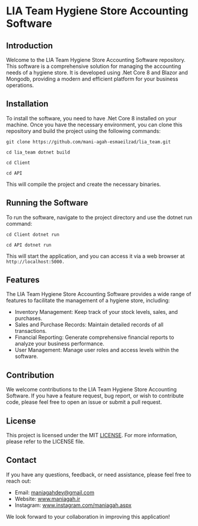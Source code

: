 # LIA Team Hygiene Store Accounting Software

## Introduction
Welcome to the LIA Team Hygiene Store Accounting Software repository. This software is a comprehensive solution for managing the accounting needs of a hygiene store. It is developed using .Net Core 8 and Blazor and Mongodb, providing a modern and efficient platform for your business operations.

## Installation
To install the software, you need to have .Net Core 8 installed on your machine. Once you have the necessary environment, you can clone this repository and build the project using the following commands:
```
git clone https://github.com/mani-agah-esmaeilzad/lia_team.git

cd lia_team dotnet build

cd Client

cd API
```

This will compile the project and create the necessary binaries.

## Running the Software
To run the software, navigate to the project directory and use the dotnet run command:
```
cd Client dotnet run

cd API dotnet run
```
This will start the application, and you can access it via a web browser at ``` http://localhost:5000. ```

## Features
The LIA Team Hygiene Store Accounting Software provides a wide range of features to facilitate the management of a hygiene store, including:

- Inventory Management: Keep track of your stock levels, sales, and purchases.
- Sales and Purchase Records: Maintain detailed records of all transactions.
- Financial Reporting: Generate comprehensive financial reports to analyze your business performance.
- User Management: Manage user roles and access levels within the software.

## Contribution
We welcome contributions to the LIA Team Hygiene Store Accounting Software. If you have a feature request, bug report, or wish to contribute code, please feel free to open an issue or submit a pull request.

## License
This project is licensed under the MIT [LICENSE](https://choosealicense.com/licenses/mit/). For more information, please refer to the LICENSE file.

## Contact
If you have any questions, feedback, or need assistance, please feel free to reach out:

- Email: maniagahdev@gmail.com
- Website: www.maniagah.ir
- Instagram: www.instagram.com/maniagah.aspx

We look forward to your collaboration in improving this application!
